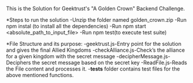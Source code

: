 This is the Solution for Geektrust's "A Golden Crown" Backend Challenge.

*Steps to run the solution
    -Unzip the folder named golden_crown.zip
    -Run npm instal (to install all the dependencies)
    -Run npm start <absolute_path_to_input_file>
    -Run npm test(to execute test suite)

*File Structure and its purpose:
    -geektrust.js-Entry point for the solution and gives the final Allied Kingdoms
    -checkAlliance.js-Check’s the alliance for a given kingdom with the secret message
    -decipherMessage.js-Deciphers the secret message based on the secret key
    -ReadFile.js-Reads the File content and processes it.
    -__tests__ folder contains test files for the above mentioned functions.
